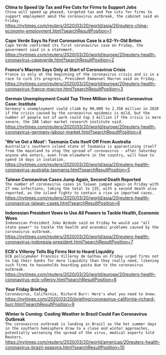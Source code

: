 **China to Speed Up Tax and Fee Cuts for Firms to Support Jobs**\
`China will speed up phased, targeted tax and fee cuts for firms to support employment amid the coronavirus outbreak, the cabinet said on Friday.`\
https://nytimes.com/reuters/2020/03/20/world/asia/20reuters-china-economy-employment.html?searchResultPosition=1

**Cape Verde Says Its First Coronavirus Case Is a 62-Yr-Old Briton**\
`Cape Verde confirmed its first coronavirus case on Friday, the government said in a statement.`\
https://nytimes.com/reuters/2020/03/20/world/europe/20reuters-health-coronavirus-capeverde.html?searchResultPosition=2

**France's Macron Says Only at Start of Coronavirus Crisis**\
`France is only at the beginning of the coronavirus crisis and is in a race to curb its progress, President Emmanuel Macron said on Friday. `\
https://nytimes.com/reuters/2020/03/20/world/europe/20reuters-health-coronavirus-france-macron.html?searchResultPosition=3

**German Unemployment Could Top Three Million in Worst Coronavirus Case: Institute**\
`Germany's unemployment could climb by 90,000 to 2.356 million in 2020 if the crisis caused by the coronavirus epidemic is mild, but the number of people out of work could top 3 million if the crisis is more severe, the IAB labor market research institute said.`\
https://nytimes.com/reuters/2020/03/20/world/europe/20reuters-health-coronavirus-germany-labour-market.html?searchResultPosition=4

**'We've Got a Moat': Tasmania Cuts Itself Off From Australia**\
`Australia's southern island state of Tasmania is quarantining itself from the mainland to stop the spread of coronavirus - after Saturday anyone who enters, even from elsewhere in the country, will have to spend 14 days in isolation.`\
https://nytimes.com/reuters/2020/03/20/world/asia/20reuters-health-coronavirus-australia-tasmania.html?searchResultPosition=5

**Taiwan Coronavirus Cases Jump Again, Second Death Reported**\
`The number of coronavirus cases in Taiwan jumped again on Friday with 27 new infections, taking the total to 135, with a second death also reported, as the island fights to contain a rise in imported cases.`\
https://nytimes.com/reuters/2020/03/20/world/asia/20reuters-health-coronavirus-taiwan-cases.html?searchResultPosition=6

**Indonesian President Vows to Use All Powers to Tackle Health, Economic Woes**\
`Indonesian President Joko Widodo said on Friday he would use "all state power" to tackle the health and economic problems caused by the coronavirus outbreak.`\
https://nytimes.com/reuters/2020/03/20/world/asia/20reuters-health-coronavirus-indonesia-president.html?searchResultPosition=7

**ECB's Villeroy Tells Big Firms Not to Hoard Liquidity**\
`ECB policymaker Francois Villeroy de Galhau on Friday urged firms not to tap their banks for more liquidity than they really need, likening such firms to households hoarding pasta due to the coronavirus outbreak.`\
https://nytimes.com/reuters/2020/03/20/world/europe/20reuters-health-coronavirus-ecb-villeroy.html?searchResultPosition=8

**Your Friday Briefing**\
`Coronavirus, California, Richard Burr: Here's what you need to know.`\
https://nytimes.com/2020/03/20/briefing/coronavirus-california-richard-burr.html?searchResultPosition=9

**Winter Is Coming: Cooling Weather in Brazil Could Fan Coronavirus Outbreak**\
`The coronavirus outbreak is landing in Brazil as the hot summer days in the southern hemisphere draw to a close and winter approaches, potentially worsening the spread of the virus, medical experts told Reuters.`\
https://nytimes.com/reuters/2020/03/20/world/americas/20reuters-health-coronavirus-brazil-seasons.html?searchResultPosition=10

